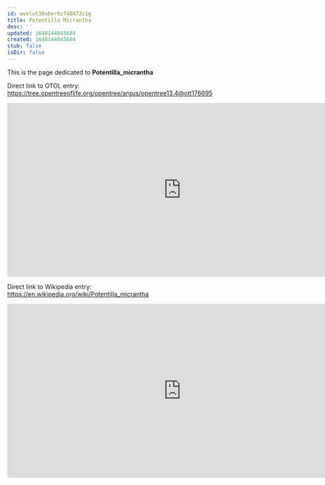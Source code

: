 ```yaml
---
id: wvelut30uber9zf48d73s1g
title: Potentilla Micrantha
desc: ''
updated: 1648144045684
created: 1648144045684
stub: false
isDir: false
---
```

This is the page dedicated to **Potentilla_micrantha**


Direct link to OTOL entry: https://tree.opentreeoflife.org/opentree/argus/opentree13.4@ott176695



<html>
    <body>
    <iframe src="https://tree.opentreeoflife.org/opentree/argus/opentree13.4@ott176695"
    width="800" height="400" frameborder="0" allowfullscreen> </iframe>
    </body>
</html>
    


Direct link to Wikipedia entry: https://en.wikipedia.org/wiki/Potentilla_micrantha



<html>
    <body>
    <iframe src="https://en.wikipedia.org/wiki/Potentilla_micrantha"
    width="800" height="400" frameborder="0" allowfullscreen> </iframe>
    </body>
</html>
    
